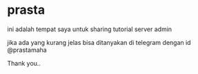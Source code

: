 # prasta

ini adalah tempat saya untuk sharing tutorial server admin

jika ada yang kurang jelas bisa ditanyakan di telegram dengan id
@prastamaha

Thank you..
